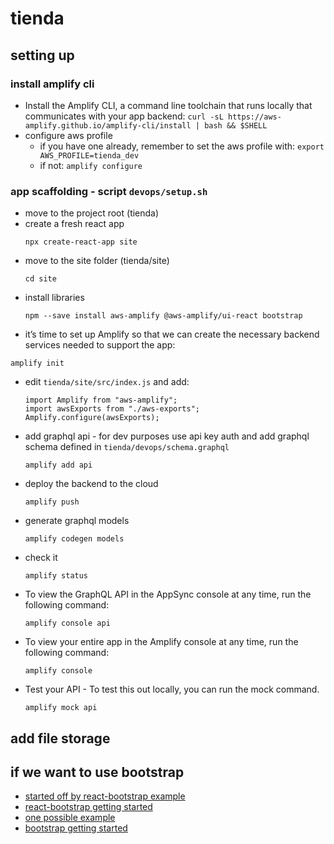 # tienda

## setting up

### install amplify cli

- Install the Amplify CLI, a command line toolchain that runs locally that communicates with your app backend: `curl -sL https://aws-amplify.github.io/amplify-cli/install | bash && $SHELL`
- configure aws profile
  - if you have one already, remember to set the aws profile with: 
  `export AWS_PROFILE=tienda_dev`
  - if not: 
  `amplify configure`

### app scaffolding - script `devops/setup.sh`

- move to the project root (tienda)
- create a fresh react app
  ```
  npx create-react-app site
  ```
- move to the site folder (tienda/site)
  ```
  cd site
  ```
- install libraries
  ```
  npm --save install aws-amplify @aws-amplify/ui-react bootstrap
  ```
-  it’s time to set up Amplify so that we can create the necessary backend services needed to support the app:
  ```
  amplify init
  ```
- edit `tienda/site/src/index.js` and add:
  ```
  import Amplify from "aws-amplify";
  import awsExports from "./aws-exports";
  Amplify.configure(awsExports);
  ```
- add graphql api - for dev purposes use api key auth and add graphql schema defined in `tienda/devops/schema.graphql`
  ```
  amplify add api
  ```
- deploy the backend to the cloud
  ```
  amplify push
  ```
- generate graphql models
  ```
  amplify codegen models
  ```
- check it
  ```
  amplify status
  ```
- To view the GraphQL API in the AppSync console at any time, run the following command:
  ```
  amplify console api
  ```
- To view your entire app in the Amplify console at any time, run the following command:
  ```
  amplify console
  ```
- Test your API - To test this out locally, you can run the mock command.
  ```
  amplify mock api
  ```

## add file storage

## if we want to use bootstrap
- [started off by react-bootstrap example](https://codesandbox.io/s/github/react-bootstrap/code-sandbox-examples/tree/master/basic-react-router)
- [react-bootstrap getting started](https://react-bootstrap.github.io/getting-started/introduction/)
- [one possible example](https://getbootstrap.com/docs/4.5/examples/pricing/#)
- [bootstrap getting started](https://getbootstrap.com/docs/4.5/getting-started/introduction/)









